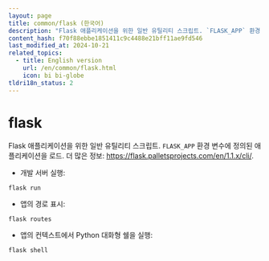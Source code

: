 ```yaml
---
layout: page
title: common/flask (한국어)
description: "Flask 애플리케이션을 위한 일반 유틸리티 스크립트. `FLASK_APP` 환경 변수에 정의된 애플리케이션을 로드."
content_hash: f70f88ebbe1851411c9c4488e21bff11ae9fd546
last_modified_at: 2024-10-21
related_topics:
  - title: English version
    url: /en/common/flask.html
    icon: bi bi-globe
tldri18n_status: 2
---
```

# flask

Flask 애플리케이션을 위한 일반 유틸리티 스크립트. `FLASK_APP` 환경 변수에 정의된 애플리케이션을 로드.
더 많은 정보: <https://flask.palletsprojects.com/en/1.1.x/cli/>.

- 개발 서버 실행:

`flask run`

- 앱의 경로 표시:

`flask routes`

- 앱의 컨텍스트에서 Python 대화형 쉘을 실행:

`flask shell`
